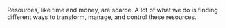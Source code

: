 Resources, like time and money, are scarce. A lot of what we do is finding different ways to transform, manage, and control these resources.

